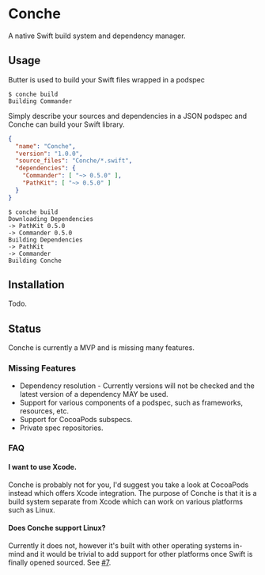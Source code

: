# Conche

A native Swift build system and dependency manager.

## Usage

Butter is used to build your Swift files wrapped in a podspec

```shell
$ conche build
Building Commander
```

Simply describe your sources and dependencies in a JSON podspec and Conche can
build your Swift library.

```json
{
  "name": "Conche",
  "version": "1.0.0",
  "source_files": "Conche/*.swift",
  "dependencies": {
    "Commander": [ "~> 0.5.0" ],
    "PathKit": [ "~> 0.5.0" ]
  }
}
```

```shell
$ conche build
Downloading Dependencies
-> PathKit 0.5.0
-> Commander 0.5.0
Building Dependencies
-> PathKit
-> Commander
Building Conche
```

## Installation

Todo.

## Status

Conche is currently a MVP and is missing many features.

### Missing Features

- Dependency resolution - Currently versions will not be checked and the latest
  version of a dependency MAY be used.
- Support for various components of a podspec, such as frameworks, resources,
  etc.
- Support for CocoaPods subspecs.
- Private spec repositories.

### FAQ

#### I want to use Xcode.

Conche is probably not for you, I'd suggest you take a look at CocoaPods
instead which offers Xcode integration. The purpose of Conche is that it is a
build system separate from Xcode which can work on various platforms such as
Linux.

#### Does Conche support Linux?

Currently it does not, however it's built with other operating systems
in-mind and it would be trivial to add support for other platforms once Swift
is finally opened sourced. See [#7](https://github.com/kylef/Conche/issues/7).

